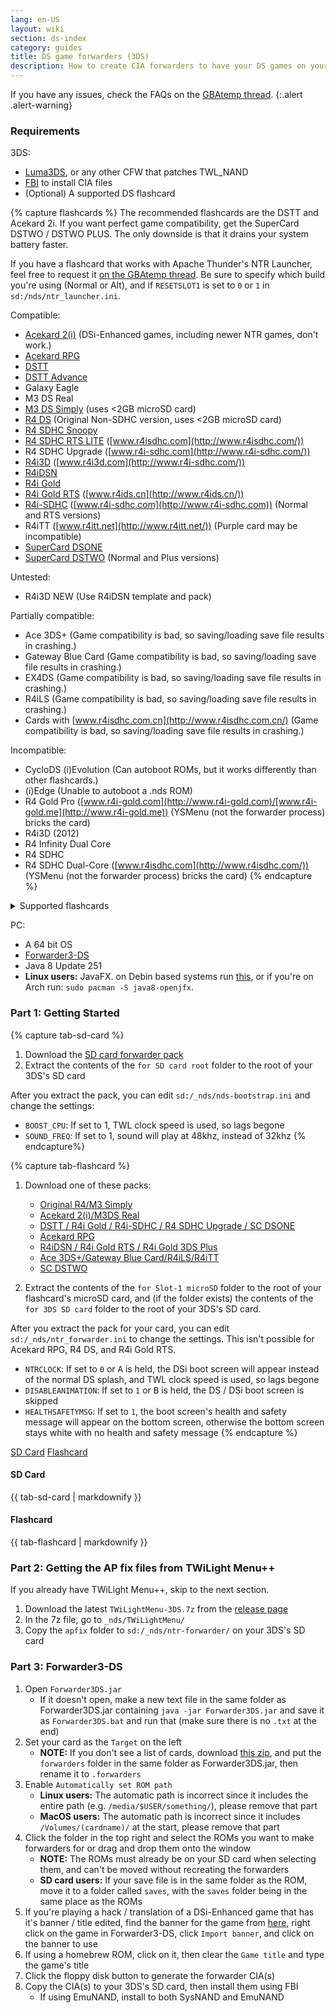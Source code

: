 ```yaml
---
lang: en-US
layout: wiki
section: ds-index
category: guides
title: DS game forwarders (3DS)
description: How to create CIA forwarders to have your DS games on your 3DS's home menu
---
```


If you have any issues, check the FAQs on the [GBAtemp thread](https://gbatemp.net/threads/nds-forwarder-cias-for-your-home-menu.426174/).
{:.alert .alert-warning}

### Requirements

3DS:
- [Luma3DS](https://github.com/lumateam/luma3ds/releases), or any other CFW that patches TWL_NAND
- [FBI](https://github.com/Steveice10/FBI/releases) to install CIA files
- (Optional) A supported DS flashcard

{% capture flashcards %}
The recommended flashcards are the DSTT and Acekard 2i. If you want perfect game compatibility, get the SuperCard DSTWO / DSTWO PLUS. The only downside is that it drains your system battery faster.

If you have a flashcard that works with Apache Thunder's NTR Launcher, feel free to request it [on the GBAtemp thread](https://gbatemp.net/threads/nds-forwarder-cias-for-your-home-menu.426174/). Be sure to specify which build you're using (Normal or Alt), and if `RESETSLOT1` is set to `0` or `1` in `sd:/nds/ntr_launcher.ini`.

Compatible:
- [Acekard 2(i)](http://www.nds-card.com/ProShow.asp?ProID=160) (DSi-Enhanced games, including newer NTR games, don't work.)
- [Acekard RPG](http://wiki.gbatemp.net/wiki/Acekard_RPG)
- [DSTT](http://www.nds-card.com/ProShow.asp?ProID=157)
- [DSTT Advance](http://kaze-tado.way-nifty.com/moo/images/2008/11/19/200811202.jpg)
- Galaxy Eagle
- M3 DS Real
- [M3 DS Simply](https://farm2.static.flickr.com/1333/752793411_d91b182eb7.jpg) (uses <2GB microSD card)
- [R4 DS](http://www.nds-card.com/ProShow.asp?ProID=141) (Original Non-SDHC version, uses <2GB microSD card)
- [R4 SDHC Snoopy](http://www.nds-card.com/ProShow.asp?ProID=567)
- [R4 SDHC RTS LITE](http://www.nds-card.com/ProShow.asp?ProID=450) ([www.r4isdhc.com](http://www.r4isdhc.com/))
- R4 SDHC Upgrade ([www.r4i-sdhc.com](http://www.r4i-sdhc.com/))
- [R4i3D](http://www.3ds-cart.com/en/other-flashcarts/35-r4i3d-revolution-cart-for-3ds-dsi-dsl-ds.html) ([www.r4i3d.com](http://www.r4i-sdhc.com/))
- [R4iDSN](http://3ds-flashcard.com/home/28-r4idsn-3ds.html)
- [R4i Gold](http://www.nds-card.com/ProShow.asp?ProID=330)
- [R4i Gold RTS](http://www.nds-card.com/ProShow.asp?ProID=149) ([www.r4ids.cn](http://www.r4ids.cn/))
- [R4i-SDHC](http://www.nds-card.com/ProShow.asp?ProID=146) ([www.r4i-sdhc.com](http://www.r4i-sdhc.com)) (Normal and RTS versions)
- R4iTT ([www.r4itt.net](http://www.r4itt.net/)) (Purple card may be incompatible)
- [SuperCard DSONE](http://wiki.gbatemp.net/wiki/SuperCard_DSONEi)
- [SuperCard DSTWO](http://www.nds-card.com/ProShow.asp?ProID=135) (Normal and Plus versions)

Untested:
- R4i3D NEW (Use R4iDSN template and pack)

Partially compatible:
- Ace 3DS+ (Game compatibility is bad, so saving/loading save file results in crashing.)
- Gateway Blue Card (Game compatibility is bad, so saving/loading save file results in crashing.)
- EX4DS (Game compatibility is bad, so saving/loading save file results in crashing.)
- R4iLS (Game compatibility is bad, so saving/loading save file results in crashing.)
- Cards with [www.r4isdhc.com.cn](http://www.r4isdhc.com.cn/) (Game compatibility is bad, so saving/loading save file results in crashing.)

Incompatible:
- CycloDS (i)Evolution (Can autoboot ROMs, but it works differently than other flashcards.)
- (i)Edge (Unable to autoboot a .nds ROM)
- R4 Gold Pro ([www.r4i-gold.com](http://www.r4i-gold.com)/[www.r4i-gold.me](http://www.r4i-gold.me)) (YSMenu (not the forwarder process) bricks the card)
- R4i3D (2012)
- R4 Infinity Dual Core
- R4 SDHC
- R4 SDHC Dual-Core ([www.r4isdhc.com](http://www.r4isdhc.com/)) (YSMenu (not the forwarder process) bricks the card)
{% endcapture %}

<details>
	<summary>Supported flashcards</summary>
	<div class="details-content">
		{{ flashcards | markdownify }}
	</div>
</details>

PC:
- A 64 bit OS
- [Forwarder3-DS](https://www.dropbox.com/s/b9de5ii6vm3dxfn/Forwarder3DS-v2.9.6.zip?dl=0)
- Java 8 Update 251
- **Linux users:** JavaFX. on Debin based systems run [this](https://gist.githubusercontent.com/puntillol59/7532b6583380baca236dcaf2d8f75b5c/raw/e8b9d193f8b24de941160c7292ec0bb3b997e98e/main.sh), or if you're on Arch run: `sudo pacman -S java8-openjfx`.

### Part 1: Getting Started
{% capture tab-sd-card %}
1. Download the [SD card forwarder pack](https://www.dropbox.com/s/k5uaa4jzbtkgm0z/DS%20Game%20Forwarder%20pack%20%283DS%20SD%20Card%29.7z?dl=0)
1. Extract the contents of the `for SD card root` folder to the root of your 3DS's SD card

After you extract the pack, you can edit `sd:/_nds/nds-bootstrap.ini` and change the settings:
- `BOOST_CPU`: If set to 1, TWL clock speed is used, so lags begone
- `SOUND_FREQ`: If set to 1, sound will play at 48khz, instead of 32khz
{% endcapture%}

{% capture tab-flashcard %}
1. Download one of these packs:
   - [Original R4/M3 Simply](https://www.dropbox.com/s/juxzri7h8bttunh/DS%20Game%20Forwarder%20pack%20%28Original%20R4%2C%20M3%20Simply%29.7z?dl=0)
   - [Acekard 2(i)/M3DS Real](https://www.dropbox.com/s/5elogf885sd62hu/DS%20Game%20Forwarder%20pack%20%28M3DS%20Real%29.7z?dl=0)
   - [DSTT / R4i Gold / R4i-SDHC / R4 SDHC Upgrade / SC DSONE](https://www.dropbox.com/s/xxfmvikwmnvsu63/DS%20Game%20Forwarder%20pack%20%28DSTT%2C%20R4i%20Gold%2C%20R4i-SDHC%2C%20SC%20DSONE%29.7z?dl=0)
   - [Acekard RPG](https://drive.google.com/file/d/0B2_1xHkEp2_6OHVuZEJwU1BKbEU/view?usp=sharing)
   - [R4iDSN / R4i Gold RTS / R4i Gold 3DS Plus](https://www.dropbox.com/s/j8nquh073k9y0h7/DS%20Game%20Forwarder%20pack%20%28R4iDSN%2C%20R4i%20Gold%20RTS%29.7z?dl=0)
   - [Ace 3DS+/Gateway Blue Card/R4iLS/R4iTT](https://www.dropbox.com/s/fd7dzhn8burcq02/DS%20Game%20Forwarder%20pack%20%28Ace3DS%2C%20GW%20Blue%20Card%2C%20R4iTT%29.7z?dl=0)
   - [SC DSTWO](https://www.dropbox.com/s/pyyg0vq8b0nmhqd/DS%20Game%20Forwarder%20pack%20%28SC%20DSTWO%29.7z?dl=0)

1. Extract the contents of the `for Slot-1 microSD` folder to the root of your flashcard's microSD card, and (if the folder exists) the contents of the `for 3DS SD card` folder to the root of your 3DS's SD card.

After you extract the pack for your card, you can edit `sd:/_nds/ntr_forwarder.ini` to change the settings. This isn't possible for Acekard RPG, R4 DS, and R4i Gold RTS.
- `NTRCLOCK`: If set to `0` or <kbd class="face">A</kbd> is held, the DSi boot screen will appear instead of the normal DS splash, and TWL clock speed is used, so lags begone
- `DISABLEANIMATION`: If set to `1` or <kbd class="face">B</kbd> is held, the DS / DSi boot screen is skipped
- `HEALTHSAFETYMSG`: If set to `1`, the boot screen's health and safety message will appear on the bottom screen, otherwise the bottom screen stays white with no health and safety message
{% endcapture %}

<div class="tab-container">
	<div class="pb-3">
		<a class="tab-link btn btn-outline-secondary tab-default" href="#tab-sd-card" onclick="openTab(event, event.currentTarget)" data-tab-name="sd-card">SD Card</a>
		<a class="tab-link btn btn-outline-secondary" href="#tab-flashcard" onclick="openTab(event, event.currentTarget)" data-tab-name="flashcard">Flashcard</a>
	</div>
	<div id="tab-sd-card">
		<noscript><h4>SD Card</h4></noscript>
		{{ tab-sd-card | markdownify }}
	</div>
	<div id="tab-flashcard">
		<noscript><h4>Flashcard</h4></noscript>
		{{ tab-flashcard | markdownify }}
	</div>
</div>

### Part 2: Getting the AP fix files from TWiLight Menu++
If you already have TWiLight Menu++, skip to the next section.
1. Download the latest `TWiLightMenu-3DS.7z` from the [release page](https://github.com/DS-Homebrew/TWiLightMenu/releases)
1. In the 7z file, go to `_nds/TWiLightMenu/`
1. Copy the `apfix` folder to `sd:/_nds/ntr-forwarder/` on your 3DS's SD card

### Part 3: Forwarder3-DS
1. Open `Forwarder3DS.jar`
   - If it doesn't open, make a new text file in the same folder as Forwarder3DS.jar containing `java -jar Forwarder3DS.jar` and save it as `Forwarder3DS.bat` and run that (make sure there is no `.txt` at the end)
1. Set your card as the `Target` on the left
   - **NOTE:** If you don't see a list of cards, download [this zip](https://github.com/Olmectron/olmectron.github.io/archive/master.zip), and put the `forwarders` folder in the same folder as Forwarder3DS.jar, then rename it to `.forwarders`
1. Enable `Automatically set ROM path`
   - **Linux users:** The automatic path is incorrect since it includes the entire path (e.g. `/media/$USER/something/`), please remove that part
   - **MacOS users:** The automatic path is incorrect since it includes `/Volumes/(cardname)/` at the start, please remove that part
1. Click the folder in the top right and select the ROMs you want to make forwarders for or drag and drop them onto the window
   - **NOTE:** The ROMs must already be on your SD card when selecting them, and can't be moved without recreating the forwarders
   - **SD card users:** If your save file is in the same folder as the ROM, move it to a folder called `saves`, with the `saves` folder being in the same place as the ROMs
1. If you're playing a hack / translation of a DSi-Enhanced game that has it's banner / title edited, find the banner for the game from [here](https://www.dropbox.com/sh/igr47pr0q5bh4p5/AAA9Dy8VOGfBLUA6KdLDSDW-a?dl=0), right click on the game in Forwarder3-DS, click `Import banner`, and click on the banner to use
1. If using a homebrew ROM, click on it, then clear the `Game title` and type the game's title
1. Click the floppy disk button to generate the forwarder CIA(s)
1. Copy the CIA(s) to your 3DS's SD card, then install them using FBI
   - If using EmuNAND, install to both SysNAND and EmuNAND
